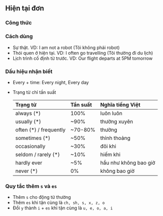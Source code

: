 ## Hiện tại đơn
### Công thức

### Cách dùng
- Sự thật. VD: I am not a robot (Tôi không phải robot)
- Thói quen ở hiện tại. VD: I often go travelling (Tôi thường đi du lịch)
- Lịch trình cố định từ trước. VD: Our flight departs at 5PM tomorrow

### Dấu hiệu nhận biết
- Every + time: Every night, Every day
- Trạng từ chỉ tần suất

  | Trạng từ               | Tần suất   | Nghĩa tiếng Việt       |
  |:-----------------------|:-----------|:-----------------------|
  | always (*)             | 100%       | luôn luôn              |
  | usually (*)            | ~90%       | thường xuyên           |
  | often (*) / frequently | ~70-80%    | thường                 |
  | sometimes (*)          | ~50%       | thỉnh thoảng           |
  | occasionally           | ~30%       | đôi khi                |
  | seldom / rarely (*)    | ~10%       | hiếm khi               |
  | hardly ever            | ~5%        | hầu như không bao giờ  |
  | never (*)              | 0%         | không bao giờ          |

### Quy tắc thêm `s` và `es`
- Thêm `s` cho động từ thường
- Thêm `es` khi tận cùng là `ch, sh, s, x, z, o`
- Đổi `y` thành `i` + `es` khi tận cùng là `u, e, o, a, i`
